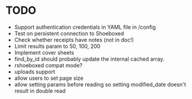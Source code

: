 # TODO

* Support authentication credentials in YAML file in /config
* Test on persistent connection to Shoeboxed
* Check whether receipts have notes (not in doc!)
* Limit results param to 50, 100, 200
* Implement cover sheets
* find\_by\_id should probably update the internal cached array.
* rshoeboxed compat mode?
* uploads support
* allow users to set page size
* allow setting params before reading so setting modified\_date doesn't result in double read